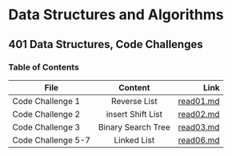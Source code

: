 # Data Structures and Algorithms

## 401 Data Structures, Code Challenges

### Table of Contents

| File          |   Content     | Link  |
| ------------- |:-------------:| -----:|
| Code Challenge 1      | Reverse List | [read01.md](https://github.com/feras98nawafleh/data-structures-and-algorithms/blob/main/python/code_challenges/reverseList/README.md) |
| Code Challenge 2      | insert Shift List | [read02.md](https://github.com/feras98nawafleh/data-structures-and-algorithms/blob/main/python/code_challenges/insertShiftList%20/README.md) |
| Code Challenge 3      | Binary Search Tree | [read03.md](https://github.com/feras98nawafleh/data-structures-and-algorithms/blob/main/python/code_challenges/binarySearch%20/README.md) |
| Code Challenge 5-7      | Linked List | [read06.md](https://github.com/feras98nawafleh/data-structures-and-algorithms/blob/main/python/code_challenges/linked_list/README.md) |



